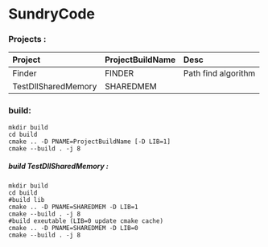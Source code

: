 # SundryCode

### Projects :
| Project             | ProjectBuildName | Desc                |
| :------------------ | :--------------- | :------------------ |
| Finder              | FINDER           | Path find algorithm |
| TestDllSharedMemory | SHAREDMEM        |                     |

### build:
```
mkdir build
cd build
cmake .. -D PNAME=ProjectBuildName [-D LIB=1]
cmake --build . -j 8
```

##### build TestDllSharedMemory :
```
mkdir build
cd build
#build lib
cmake .. -D PNAME=SHAREDMEM -D LIB=1
cmake --build . -j 8
#build exeutable (LIB=0 update cmake cache)
cmake .. -D PNAME=SHAREDMEM -D LIB=0
cmake --build . -j 8
```